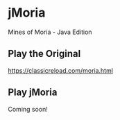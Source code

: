 # jMoria
Mines of Moria - Java Edition

## Play the Original

https://classicreload.com/moria.html

## Play jMoria

Coming soon!
